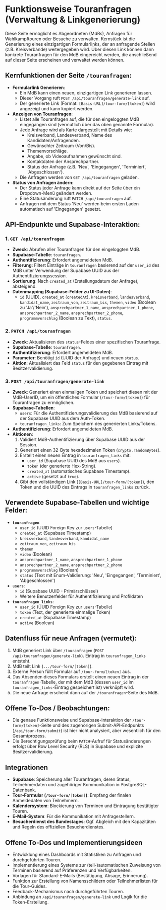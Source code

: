 # Funktionsweise Touranfragen (Verwaltung & Linkgenerierung)

Diese Seite ermöglicht es Abgeordneten (MdBs), Anfragen für Wahlkampftouren oder Besuche zu verwalten. Kernstück ist die Generierung eines einzigartigen Formularlinks, der an anfragende Stellen (z.B. Kreisverbände) weitergegeben wird. Über diesen Link können dann konkrete Touranfragen für den MdB eingereicht werden, die anschließend auf dieser Seite erscheinen und verwaltet werden können.

## Kernfunktionen der Seite `/touranfragen`:

- **Formularlink Generieren**:
    - Ein MdB kann einen neuen, einzigartigen Link generieren lassen.
    - Dieser Vorgang ruft `POST /api/touranfragen/generate-link` auf.
    - Der generierte Link (Format: `[Basis-URL]/tour-form/[token]`) wird angezeigt und kann kopiert werden.
- **Anzeigen von Touranfragen**:
    - Listet alle Touranfragen auf, die für den eingeloggten MdB eingegangen sind (vermutlich über das oben genannte Formular).
    - Jede Anfrage wird als Karte dargestellt mit Details wie:
        - Kreisverband, Landesverband, Name des Kandidaten/Anfragenden.
        - Gewünschter Zeitraum (Von/Bis).
        - Themenvorschläge.
        - Angabe, ob Videoaufnahmen gewünscht sind.
        - Kontaktdaten der Ansprechpartner.
        - Status der Anfrage (z.B. 'Neu', 'Eingegangen', 'Terminiert', 'Abgeschlossen').
    - Die Anfragen werden von `GET /api/touranfragen` geladen.
- **Status von Anfragen ändern**:
    - Der Status jeder Anfrage kann direkt auf der Seite über ein Dropdown-Menü geändert werden.
    - Eine Statusänderung ruft `PATCH /api/touranfragen` auf.
    - Anfragen mit dem Status 'Neu' werden beim ersten Laden automatisch auf 'Eingegangen' gesetzt.

## API-Endpunkte und Supabase-Interaktion:

### 1. `GET /api/touranfragen`
- **Zweck**: Abrufen aller Touranfragen für den eingeloggten MdB.
- **Supabase-Tabelle**: `touranfragen`.
- **Authentifizierung**: Erfordert angemeldeten MdB.
- **Filterung**: Filtert Einträge in `touranfragen` basierend auf der `user_id` des MdB unter Verwendung der Supabase UUID aus der Authentifizierungssession.
- **Sortierung**: Nach `created_at` (Erstellungsdatum der Anfrage), absteigend.
- **Datenmapping (Supabase-Felder zu UI-Daten)**:
    - `id` (UUID), `created_at` (`createdAt`), `kreisverband`, `landesverband`, `kandidat_name`, `zeitraum_von`, `zeitraum_bis`, `themen`, `video` (Boolean zu 'Ja'/'Nein'), `ansprechpartner_1_name`, `ansprechpartner_1_phone`, `ansprechpartner_2_name`, `ansprechpartner_2_phone`, `programmvorschlag` (Boolean zu Text), `status`.

### 2. `PATCH /api/touranfragen`
- **Zweck**: Aktualisieren des `status`-Feldes einer spezifischen Touranfrage.
- **Supabase-Tabelle**: `touranfragen`.
- **Authentifizierung**: Erfordert angemeldeten MdB.
- **Parameter**: Benötigt `id` (UUID der Anfrage) und neuen `status`.
- **Aktion**: Aktualisiert das Feld `status` für den gegebenen Eintrag mit Besitzervalidierung.

### 3. `POST /api/touranfragen/generate-link`
- **Zweck**: Generiert einen einmaligen Token und speichert diesen mit der MdB-UserID, um ein öffentliches Formular (`/tour-form/[token]`) für Touranfragen zu ermöglichen.
- **Supabase-Tabellen**:
    - `users`: Für die Authentifizierungsvalidierung des MdB basierend auf der Supabase UUID aus dem Auth-Token.
    - `touranfragen_links`: Zum Speichern des generierten Links/Tokens.
- **Authentifizierung**: Erfordert angemeldeten MdB.
- **Aktionen**:
    1. Validiert MdB-Authentifizierung über Supabase UUID aus der Session.
    2. Generiert einen 32-Byte hexadezimalen Token (`crypto.randomBytes`).
    3. Erstellt einen neuen Eintrag in `touranfragen_links` mit:
        - `user_id` (Supabase UUID des MdB aus `users`).
        - `token` (der generierte Hex-String).
        - `created_at` (automatisches Supabase Timestamp).
        - `active` (gesetzt auf `true`).
    4. Gibt den vollständigen Link (`[Basis-URL]/tour-form/[token]`), den Token und die UUID des Eintrags in `touranfragen_links` zurück.

## Verwendete Supabase-Tabellen und wichtige Felder:

- **`touranfragen`**:
    - `user_id` (UUID Foreign Key zur `users`-Tabelle)
    - `created_at` (Supabase Timestamp)
    - `kreisverband`, `landesverband`, `kandidat_name`
    - `zeitraum_von`, `zeitraum_bis`
    - `themen`
    - `video` (Boolean)
    - `ansprechpartner_1_name`, `ansprechpartner_1_phone`
    - `ansprechpartner_2_name`, `ansprechpartner_2_phone`
    - `programmvorschlag` (Boolean)
    - `status` (Text mit Enum-Validierung: 'Neu', 'Eingegangen', 'Terminiert', 'Abgeschlossen')
- **`users`**:
    - `id` (Supabase UUID - Primärschlüssel)
    - Weitere Benutzerfelder für Authentifizierung und Profildaten
- **`touranfragen_links`**:
    - `user_id` (UUID Foreign Key zur `users`-Tabelle)
    - `token` (Text, der generierte einmalige Token)
    - `created_at` (Supabase Timestamp)
    - `active` (Boolean)

## Datenfluss für neue Anfragen (vermutet):
1. MdB generiert Link über `/touranfragen` (`POST /api/touranfragen/generate-link`). Eintrag in `touranfragen_links` entsteht.
2. MdB teilt Link (`.../tour-form/[token]`).
3. Externe Person füllt Formular auf `/tour-form/[token]` aus.
4. Das Absenden dieses Formulars erstellt einen neuen Eintrag in der `touranfragen`-Tabelle, der mit dem MdB (dessen `user_id` im `touranfragen_links`-Eintrag gespeichert ist) verknüpft wird.
5. Die neue Anfrage erscheint dann auf der `/touranfragen`-Seite des MdB.

## Offene To-Dos / Beobachtungen:
- Die genaue Funktionsweise und Supabase-Interaktion der `/tour-form/[token]`-Seite und des zugehörigen Submit-API-Endpunkts (`/api/tour-form/submit`) ist hier nicht analysiert, aber wesentlich für den Gesamtprozess.
- Die Berechtigungsprüfung beim `PATCH`-Aufruf für Statusänderungen erfolgt über Row Level Security (RLS) in Supabase und explizite Besitzervalidierung.

## Integrationen

- **Supabase**: Speicherung aller Touranfragen, deren Status, Teilnehmerdaten und zugehöriger Kommunikation in PostgreSQL-Datenbank.
- **Tour-Formular (`/tour-form/[token]`)**: Empfang der finalen Anmeldedaten von Teilnehmern.
- **Kalendersystem**: Blockierung von Terminen und Eintragung bestätigter Touren.
- **E-Mail-System**: Für die Kommunikation mit Anfragestellern.
- **Besucherdienst des Bundestages**: Ggf. Abgleich mit den Kapazitäten und Regeln des offiziellen Besucherdienstes.

## Offene To-Dos und Implementierungsideen

- Entwicklung eines Dashboards mit Statistiken zu Anfragen und durchgeführten Touren.
- Implementierung eines Systems zur (teil-)automatischen Zuweisung von Terminen basierend auf Präferenzen und Verfügbarkeiten.
- Vorlagen für Standard-E-Mails (Bestätigung, Absage, Erinnerung).
- Funktion zur Erstellung von Namensschildern oder Teilnehmerlisten für die Tour-Guides.
- Feedback-Mechanismus nach durchgeführten Touren.
- Anbindung an `/api/touranfragen/generate-link` und Logik für die Token-Erstellung. 